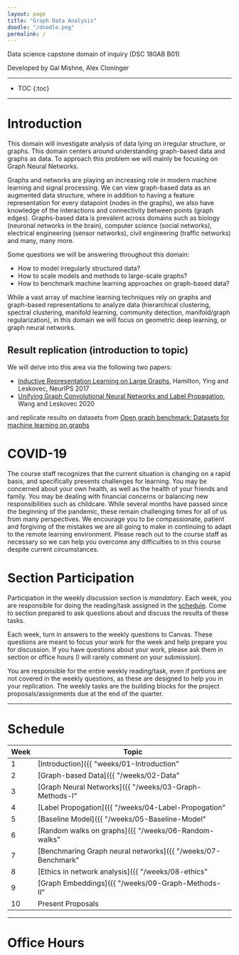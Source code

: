 ```yaml
---
layout: page
title: "Graph Data Analysis"
doodle: "/doodle.png"
permalink: /
---
```


Data science capstone domain of inquiry (DSC 180AB B01)

Developed by Gal Mishne, Alex Cloninger

---
* TOC
{:toc}

---

# Introduction

This domain will investigate analysis of data lying on irregular structure, or graphs. This domain centers around understanding graph-based data and graphs as data. To approach this problem we will mainly be focusing on Graph Neural Networks.

Graphs and networks are playing an increasing role in modern machine learning and signal processing. We can view graph-based data as an augmented data structure, where in addition to having a feature representation for every datapoint (nodes in the graphs), we also have knowledge of the interactions and connectivity between points (graph edges). Graphs-based data is prevalent across domains such as biology (neuronal networks in the brain), computer science (social networks), electrical engineering (sensor networks), civil engineering (traffic networks) and many, many more.

Some questions we will be answering throughout this domain:
- How to model irregularly structured data?
- How to scale models and methods to large-scale graphs?
- How to benchmark machine learning approaches on graph-based data?

While a vast array of machine learning techniques rely on graphs and graph-based representations to analyze data (hierarchical clustering, spectral clustering, manifold learning, community detection, manifold/graph regularization), in this domain we will focus on geometric deep learning, or graph neural networks.

## Result replication (introduction to topic)

We will delve into this area via the following two papers:
- [Inductive Representation Learning on Large Graphs](https://www-cs.stanford.edu/~jure/pubs/graphsage-nips17.pdf), Hamilton, Ying and Leskovec, NeurIPS 2017
- [Unifying Graph Convolutional Neural Networks and Label Propagation](https://arxiv.org/pdf/2002.06755), Wang and Leskovec 2020

and replicate results on datasets from [Open graph benchmark: Datasets for machine learning on graphs](https://arxiv.org/abs/2005.00687)


# COVID-19
The course staff recognizes that the current situation is changing on a rapid basis, and specifically presents challenges for learning. You may be concerned about your own health, as well as the health of your friends and family. You may be dealing with financial concerns or balancing new responsibilities such as childcare. While several months have passed since the beginning of the pandemic, these remain challenging times for all of us from many perspectives. We encourage you to be compassionate, patient and forgiving of the mistakes we are all going to make in continuing to adapt to the remote learning environment. Please reach out to the course staff as necessary so we can help you overcome any difficulties to in this course despite current circumstances.

# Section Participation

Participation in the weekly discussion section is *mandatory*. Each
week, you are responsible for doing the reading/task assigned in the
[schedule](#schedule). Come to section prepared to ask questions about
and discuss the results of these tasks.

Each week, turn in answers to the weekly questions to Canvas. These
questions are meant to focus your work for the week and help prepare
you for discussion. If you have questions about your work, please ask
them in section or office hours (I will rarely comment on your
submission).

You are responsible for the entire weekly reading/task, even if
portions are not covered in the weekly questions, as these are designed to help you in your replication. The weekly tasks are the building blocks for the project proposals/assignments due at the
end of the quarter.

---

# Schedule

|Week|Topic|
|--|--|
|1|[Introduction]({{ "weeks/01-Introduction" | absolute_url }})|
|2|[Graph-based Data]({{ "/weeks/02-Data" | absolute_url }})|
|3|[Graph Neural Networks]({{ "/weeks/03-Graph-Methods-I" | absolute_url }})|
|4|[Label Propogation]({{ "/weeks/04-Label-Propogation" | absolute_url }})|
|5|[Baseline Model]({{ "/weeks/05-Baseline-Model" | absolute_url }})|
|6|[Random walks on graphs]({{ "/weeks/06-Random-walks" | absolute_url }})|
|7|[Benchmaring Graph neural networks]({{ "/weeks/07-Benchmark" | absolute_url }})|
|8|[Ethics in network analysis]({{ "/weeks/08-ethics" | absolute_url }})|
|9|[Graph Embeddings]({{ "/weeks/09-Graph-Methods-II" | absolute_url }})|
|10|Present Proposals|

---

# Office Hours





